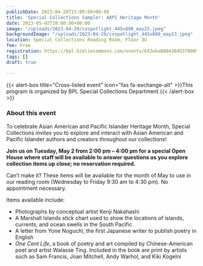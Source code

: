 ```yaml
---
publishDate: 2023-04-20T15:00:08+00:00
title: 'Special Collections Sampler: AAPI Heritage Month'
date: 2023-05-02T18:00:00+00:00
image: "/uploads/2023-04-20/cxspotlight_445x890_may23.jpeg"
backgroundImage: "/uploads/2023-04-20/cxspotlight_445x890_may23.jpeg"
location: Special Collections Reading Room, Floor 3U
fee: Free
registration: https://bpl.bibliocommons.com/events/643eba8004384537000907de
tags: []
draft: true

---
```

{{< alert-box title="Cross-listed event" icon="fas fa-exchange-alt" >}}This program is organized by BPL Special Collections Department.{{< /alert-box >}}

### About this event

To celebrate Asian American and Pacific Islander Heritage Month, Special Collections invites you to explore and interact with Asian American and Pacific Islander authors and creators throughout our collections!

**Join us on Tuesday, May 2 from 2:00 pm – 4:00 pm for a special Open House where staff will be available to answer questions as you explore collection items up close; no reservation required.**

Can’t make it? These items will be available for the month of May to use in our reading room (Wednesday to Friday 9:30 am to 4:30 pm). No appointment necessary.

Items available include:

* Photographs by conceptual artist Kenji Nakahashi
* A Marshall Islands stick chart used to show the locations of islands, currents, and ocean swells in the South Pacific
* A letter from Yone Noguchi, the first Japanese writer to publish poetry in English
* _One Cent Life_, a book of poetry and art compiled by Chinese-American poet and artist Walasse Ting. Included in the book are print by artists such as Sam Francis, Joan Mitchell, Andy Warhol, and Kiki Kogelni